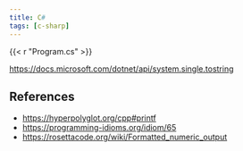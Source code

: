 ```yaml
---
title: C#
tags: [c-sharp]
---
```


{{< r "Program.cs" >}}

<https://docs.microsoft.com/dotnet/api/system.single.tostring>

## References

- <https://hyperpolyglot.org/cpp#printf>
- <https://programming-idioms.org/idiom/65>
- <https://rosettacode.org/wiki/Formatted_numeric_output>
